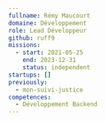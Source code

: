 ```yaml
---
fullname: Rémy Maucourt
domaine: Développement
role: Lead Développeur
github: ruff9
missions:
  - start: 2021-05-25
    end: 2023-12-31
    status: independent
startups: []
previously:
  - mon-suivi-justice
competences:
  - Développement Backend
---
```

